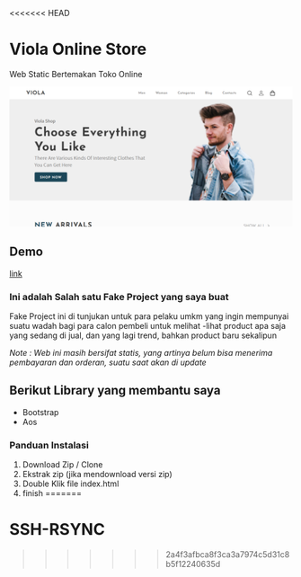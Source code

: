 <<<<<<< HEAD
# Viola Online Store
Web Static Bertemakan Toko Online 

![Preview Viola Store](/Viola-Online-Store-Homepage.png "Preview Viola Store")


## Demo
[link](https://violastore.netlify.app/index.html)

### Ini adalah Salah satu Fake Project yang saya buat

Fake Project ini di tunjukan untuk para pelaku umkm yang ingin mempunyai suatu wadah bagi para calon pembeli untuk melihat -lihat 
product apa saja yang sedang di jual, dan yang lagi trend, bahkan product baru sekalipun

*Note : Web ini masih bersifat statis, yang artinya belum bisa menerima pembayaran dan orderan, suatu saat akan di update*

## Berikut Library yang membantu saya 
* Bootstrap
* Aos

### Panduan Instalasi
1. Download Zip / Clone
2. Ekstrak zip (jika mendownload versi zip)
3. Double Klik file index.html
4. finish
=======
# SSH-RSYNC
>>>>>>> 2a4f3afbca8f3ca3a7974c5d31c8b5f12240635d

